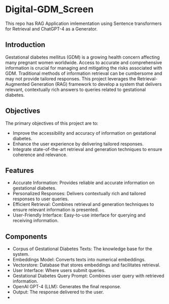 # Digital-GDM_Screen
This repo has RAG Application imlementation using Sentence transformers for Retrieval and ChatGPT-4 as a Generator.

## Introduction
Gestational diabetes mellitus (GDM) is a growing health concern affecting many pregnant women worldwide. Access to accurate and comprehensive information is crucial for managing and mitigating the risks associated with GDM. Traditional methods of information retrieval can be cumbersome and may not provide tailored responses. This project leverages the Retrieval-Augmented Generation (RAG) framework to develop a system that delivers relevant, contextually rich answers to queries related to gestational diabetes.

## Objectives
The primary objectives of this project are to:
- Improve the accessibility and accuracy of information on gestational diabetes.
- Enhance the user experience by delivering tailored responses.
- Integrate state-of-the-art retrieval and generation techniques to ensure coherence and relevance.

## Features
- Accurate Information: Provides reliable and accurate information on gestational diabetes.
- Personalized Responses: Delivers contextually rich and tailored responses to user queries.
- Efficient Retrieval: Combines retrieval and generation techniques to ensure relevant information is presented.
- User-Friendly Interface: Easy-to-use interface for querying and receiving information.


## Components
- Corpus of Gestational Diabetes Texts: The knowledge base for the system.
- Embeddings Model: Converts texts into numerical embeddings.
- Vectorstore: Database that stores embeddings and facilitates retrieval.
- User Interface: Where users submit queries.
- Gestational Diabetes Query Prompt: Combines user query with retrieved information.
- OpenAI GPT-4 (LLM): Generates the final response.
- Output: The response delivered to the user.
- 

